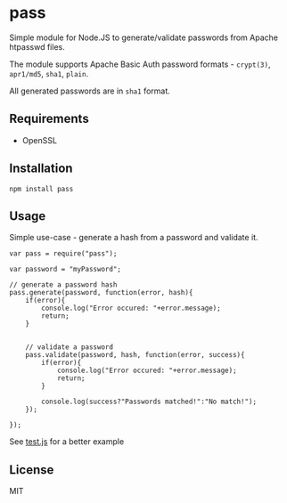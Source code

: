 pass
====

Simple module for Node.JS to generate/validate passwords from Apache htpasswd files.

The module supports Apache Basic Auth password formats - `crypt(3)`, `apr1/md5`, `sha1`, `plain`.

All generated passwords are in `sha1` format.

Requirements
------------

  * OpenSSL

Installation
------------

    npm install pass

Usage
-----

Simple use-case - generate a hash from a password and validate it.

    var pass = require("pass");

    var password = "myPassword";
    
    // generate a password hash
    pass.generate(password, function(error, hash){
        if(error){
            console.log("Error occured: "+error.message);
            return;
        }
    
        
        // validate a password
        pass.validate(password, hash, function(error, success){
            if(error){
                console.log("Error occured: "+error.message);
                return;
            }
    
            console.log(success?"Passwords matched!":"No match!");
        });
            
    });

See [test.js](https://github.com/andris9/pass/blob/master/test.js) for a better example

License
-------

MIT